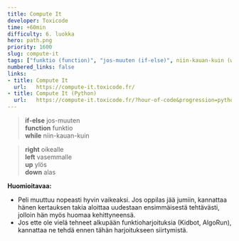 ```yaml
---
title: Compute It
developer: Toxicode
time: +60min
difficulty: 6. luokka
hero: path.png
priority: 1600
slug: compute-it
tags: ["funktio (function)", "jos-muuten (if-else)", niin-kauan-kuin (while)]
numbered_links: false
links:
- title: Compute It
  url:   https://compute-it.toxicode.fr/
- title: Compute It (Python)
  url:   https://compute-it.toxicode.fr/?hour-of-code&progression=python
---
```


> **if-else** jos-muuten \
> **function** funktio \
> **while** niin-kauan-kuin

> **right** oikealle \
> **left** vasemmalle \
> **up** ylös \
> **down** alas

**Huomioitavaa:**
- Peli muuttuu nopeasti hyvin vaikeaksi. Jos oppilas jää jumiin, kannattaa hänen kertauksen takia aloittaa uudestaan ensimmäisestä tehtävästi, jolloin hän myös huomaa kehittyneensä.
- Jos ette ole vielä tehneet alkupään funktioharjoituksia (Kidbot, AlgoRun), kannattaa ne tehdä ennen tähän harjoitukseen siirtymistä.
